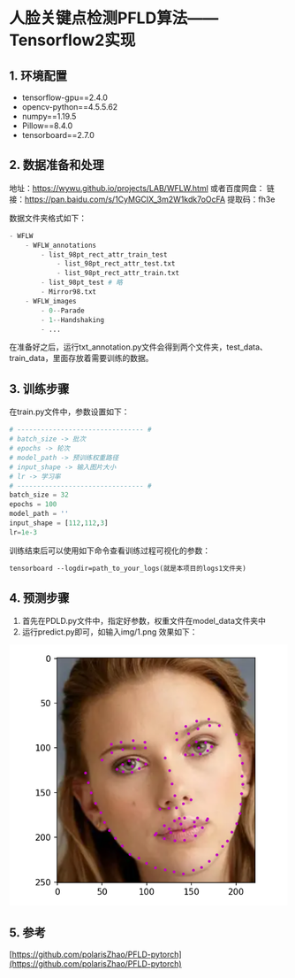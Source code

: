# 人脸关键点检测PFLD算法——Tensorflow2实现


## 1. 环境配置

- tensorflow-gpu==2.4.0
- opencv-python==4.5.5.62
- numpy==1.19.5
- Pillow==8.4.0
- tensorboard==2.7.0

## 2. 数据准备和处理

地址：https://wywu.github.io/projects/LAB/WFLW.html
或者百度网盘：
链接：https://pan.baidu.com/s/1CyMGCIX_3m2W1kdk7oOcFA 
提取码：fh3e 

数据文件夹格式如下：
```python
- WFLW
	- WFLW_annotations
		- list_98pt_rect_attr_train_test  
			- list_98pt_rect_attr_test.txt
			- list_98pt_rect_attr_train.txt
		- list_98pt_test # 略
		- Mirror98.txt
	- WFLW_images
		- 0--Parade
		- 1--Handshaking
		- ...
```
在准备好之后，运行txt_annotation.py文件会得到两个文件夹，test_data、train_data，里面存放着需要训练的数据。

## 3. 训练步骤

在train.py文件中，参数设置如下：
```python
# -------------------------------- #
# batch_size -> 批次
# epochs -> 轮次
# model_path -> 预训练权重路径 
# input_shape -> 输入图片大小
# lr -> 学习率
# -------------------------------- #
batch_size = 32
epochs = 100
model_path = ''
input_shape = [112,112,3]
lr=1e-3
```

训练结束后可以使用如下命令查看训练过程可视化的参数：
```txt
tensorboard --logdir=path_to_your_logs(就是本项目的logs1文件夹)
```

## 4. 预测步骤
1. 首先在PDLD.py文件中，指定好参数，权重文件在model_data文件夹中
2. 运行predict.py即可，如输入img/1.png
效果如下：

![avatar](img/2.png)

## 5. 参考

[https://github.com/polarisZhao/PFLD-pytorch](https://github.com/polarisZhao/PFLD-pytorch)
